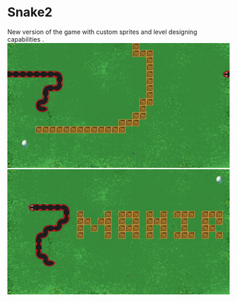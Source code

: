 # Snake2
New version of the game with custom sprites and level designing capabilities .
![Snake](https://raw.githubusercontent.com/mahir1010/Snake2/screenshot/Snake.gif)
![Snake_02](https://raw.githubusercontent.com/mahir1010/Snake2/screenshot/snake_02.gif)

